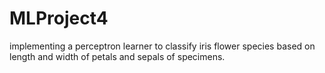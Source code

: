 # MLProject4
implementing a perceptron learner to classify iris flower species based on length and width of petals and sepals of specimens. 
